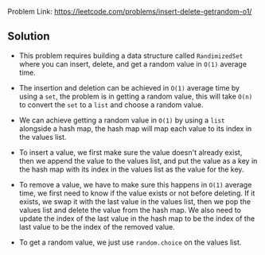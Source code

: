 Problem Link: https://leetcode.com/problems/insert-delete-getrandom-o1/

## Solution

- This problem requires building a data structure called `RandimizedSet` where you can insert, delete, and get a random value in `O(1)` average time. 

- The insertion and deletion can be achieved in `O(1)` average time by using a `set`, the problem is in getting a random value, this will take `O(n)` to convert the `set` to a `list` and choose a random value. 

- We can achieve getting a random value in `O(1)` by using a `list` alongside a hash map, the hash map will map each value to its index in the values list.

- To insert a value, we first make sure the value doesn't already exist, then we append the value to the values list, and put the value as a key in the hash map with its index in the values list as the value for the key. 

- To remove a value, we have to make sure this happens in `O(1)` average time, we first need to know if the value exists or not before deleting. If it exists, we swap it with the last value in the values list, then we pop the values list and delete the value from the hash map. We also need to update the index of the last value in the hash map to be the index of the last value to be the index of the removed value.

- To get a random value, we just use `random.choice` on the values list.